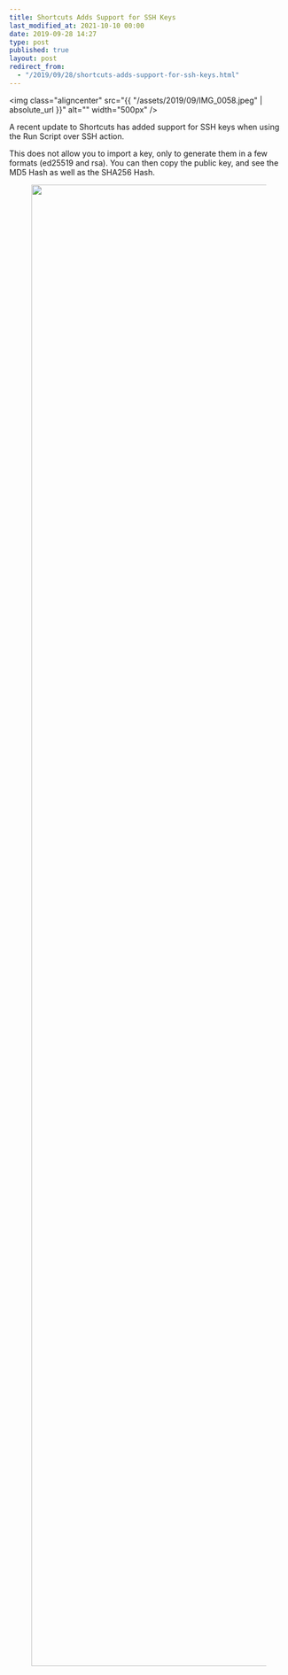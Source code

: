 ```yaml
---
title: Shortcuts Adds Support for SSH Keys
last_modified_at: 2021-10-10 00:00
date: 2019-09-28 14:27
type: post
published: true
layout: post
redirect_from:
  - "/2019/09/28/shortcuts-adds-support-for-ssh-keys.html"
---
```

<img class="aligncenter" src="{{ "/assets/2019/09/IMG_0058.jpeg" | absolute_url }}" alt="" width="500px" />


A recent update to Shortcuts has added support for SSH keys when using the Run Script over SSH action.  

<!--more-->

This does not allow you to import a key, only to generate them in a few formats (ed25519 and rsa). You can then copy the public key, and see the MD5 Hash as well as the SHA256 Hash.  
<figure><img class="aligncenter" src="{{ "/assets/2019/09/IMG_0060.jpeg" | absolute_url }}" alt="" width="1385" height="2676" />  
<figcaption></figcaption>
</figure>
